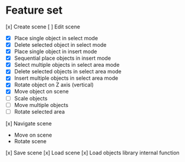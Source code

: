 # Feature set

[x] Create scene
[ ] Edit scene
* [x] Place single object in select mode
* [x] Delete selected object in select mode
* [x] Place single object in insert mode
* [x] Sequential place objects in insert mode
* [x] Select multiple objects in select area mode
* [x] Delete selected objects in select area mode
* [x] Insert multiple objects in select area mode
* [x] Rotate object on Z axis (vertical)
* [x] Move object on scene
* [ ] Scale objects
* [ ] Move multiple objects
* [ ] Rotate selected area

[x] Navigate scene
* Move on scene
* Rotate scene

[x] Save scene
[x] Load scene
[x] Load objects library internal function
